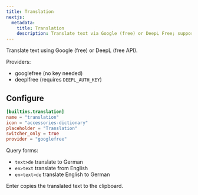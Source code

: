 ```yaml
---
title: Translation
nextjs:
  metadata:
    title: Translation
    description: Translate text via Google (free) or DeepL Free; supports direction hints in the query.
---
```


Translate text using Google (free) or DeepL (free API).

Providers:

- googlefree (no key needed)
- deeplfree (requires `DEEPL_AUTH_KEY`)

## Configure

```toml
[builtins.translation]
name = "translation"
icon = "accessories-dictionary"
placeholder = "Translation"
switcher_only = true
provider = "googlefree"
```

Query forms:

- `text>de` translate to German
- `en>text` translate from English
- `en>text>de` translate English to German

Enter copies the translated text to the clipboard.
